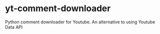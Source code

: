 # yt-comment-downloader
Python comment downloader for Youtube. An alternative to using Youtube Data API
